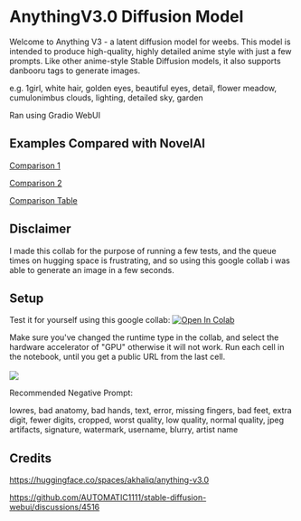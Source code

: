 # AnythingV3.0 Diffusion Model

Welcome to Anything V3 - a latent diffusion model for weebs. This model is intended to produce high-quality, highly detailed anime style with just a few prompts. Like other anime-style Stable Diffusion models, it also supports danbooru tags to generate images.

e.g. 1girl, white hair, golden eyes, beautiful eyes, detail, flower meadow, cumulonimbus clouds, lighting, detailed sky, garden 

Ran using Gradio WebUI

## Examples Compared with NovelAI

[Comparison 1](https://user-images.githubusercontent.com/1236582/201123592-e9018ce6-b446-4f25-87a5-5a8dacee05e8.png)

[Comparison 2](https://user-images.githubusercontent.com/1236582/201123915-ed41e734-f5fc-4040-947d-0aa8b9920e36.png)

[Comparison Table](https://user-images.githubusercontent.com/1236582/201127478-c2e9b844-db4d-4192-8524-5e24a05dda4c.jpg)


## Disclaimer
I made this collab for the purpose of running a few tests, and the queue times on hugging space is frustrating, and so using this google collab i was able to generate an image in a few seconds.

## Setup
Test it for yourself using this google collab:
[![Open In Colab](https://colab.research.google.com/assets/colab-badge.svg)](https://colab.research.google.com/github/MahdeenSky/AnythingV3.0-WebUI/blob/main/AnythingV3.ipynb)

Make sure you've changed the runtime type in the collab, and select the hardware accelerator of "GPU" otherwise it will not work.
Run each cell in the notebook, until you get a public URL from the last cell.
<br><br>
<img src="https://i.imgur.com/DQoy6aS.png"></img>

Recommended Negative Prompt: 

lowres, bad anatomy, bad hands, text, error, missing fingers, bad feet, extra digit, fewer digits, cropped, worst quality, low quality, normal quality, jpeg artifacts, signature, watermark, username, blurry, artist name

## Credits
https://huggingface.co/spaces/akhaliq/anything-v3.0

https://github.com/AUTOMATIC1111/stable-diffusion-webui/discussions/4516
